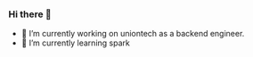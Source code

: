 ### Hi there 👋

- 🔭 I’m currently working on uniontech as a backend engineer.
- 🌱 I’m currently learning spark

<!-- - 💬 Ask me about Java and Spring -->

 <!-- waka-box start -->
 <!-- waka-box end -->




<!--
**hhyouyou/hhyouyou** is a ✨ _special_ ✨ repository because its `README.md` (this file) appears on your GitHub profile.

Here are some ideas to get you started:
- 👯 I’m looking to collaborate on ...
- 🤔 I’m looking for help with ...
- 📫 How to reach me: ...
- 😄 Pronouns: ...
- ⚡ Fun fact: ...
-->
